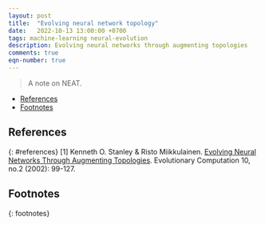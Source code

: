 ```yaml
---
layout: post
title:  "Evolving neural network topology"
date:   2022-10-13 13:00:00 +0700
tags: machine-learning neural-evolution
description: Evolving neural networks through augmenting topologies
comments: true
eqn-number: true
---
```

> A note on NEAT.

<!-- excerpt-end -->

- [References](#references)
- [Footnotes](#footnotes)

## References
{: #references}
[1] Kenneth O. Stanley & Risto Miikkulainen. [Evolving Neural Networks Through Augmenting Topologies](https://nn.cs.utexas.edu/downloads/papers/stanley.ec02.pdf). Evolutionary Computation 10, no.2 (2002): 99-127.

## Footnotes
{: footnotes}
